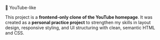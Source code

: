 🎥 YouTube-like

This project is a **frontend-only clone of the YouTube homepage**. It was created as a **personal practice project** to strengthen my skills in layout design, responsive styling, and UI structuring with clean, semantic HTML and CSS.
